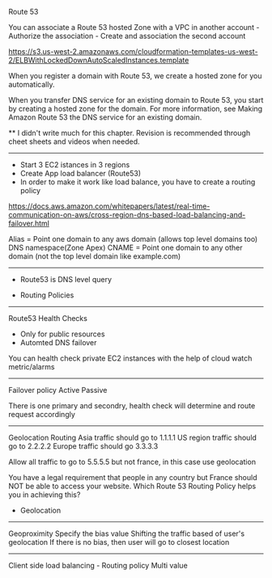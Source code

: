 Route 53

You can associate a Route 53 hosted Zone with a VPC in another account
    - Authorize the association
    - Create and association the second account





https://s3.us-west-2.amazonaws.com/cloudformation-templates-us-west-2/ELBWithLockedDownAutoScaledInstances.template


When you register a domain with Route 53, we create a hosted zone for you automatically.

When you transfer DNS service for an existing domain to Route 53, you start by creating a hosted zone for the domain. For more information, see Making Amazon Route 53 the DNS service for an existing domain.


** I didn't write much for this chapter.
Revision is recommended through cheet sheets and videos when needed.


----

* Start 3 EC2 istances in 3 regions
* Create App load balancer (Route53)
* In order to make it work like load balance, you have to create a routing policy



https://docs.aws.amazon.com/whitepapers/latest/real-time-communication-on-aws/cross-region-dns-based-load-balancing-and-failover.html

Alias = Point one domain to any aws domain (allows top level domains too)
    DNS namespace(Zone Apex)
CNAME = Point one domain to any other domain (not the top level domain like example.com)

----

* Route53 is DNS level query

* Routing Policies

----

Route53 Health Checks
* Only for public resources
* Automted DNS failover

You can health check private EC2 instances with the help of cloud watch metric/alarms

---
Failover policy
Active Passive

There is one primary and secondry, health check will determine and route request accordingly

---
Geolocation Routing
Asia traffic should go to 1.1.1.1
US region traffic should go to 2.2.2.2
Europe traffic should go 3.3.3.3

Allow all traffic to go to 5.5.5.5 but not france, in this case use geolocation

You have a legal requirement that people in any country but France should NOT be able to access your website. Which Route 53 Routing Policy helps you in achieving this?

- Geolocation

---
Geoproximity
Specify the bias value
Shifting the traffic based of user's geolocation
If there is no bias, then user will go to closest location

---
Client side load balancing - Routing policy Multi value